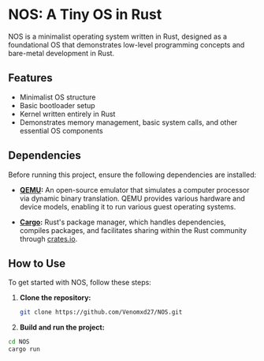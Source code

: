 # NOS: A Tiny OS in Rust

NOS is a minimalist operating system written in Rust, designed as a foundational OS that demonstrates low-level programming concepts and bare-metal development in Rust.

## Features

- Minimalist OS structure
- Basic bootloader setup
- Kernel written entirely in Rust
- Demonstrates memory management, basic system calls, and other essential OS components

## Dependencies

Before running this project, ensure the following dependencies are installed:

- **[QEMU](https://www.qemu.org/):** An open-source emulator that simulates a computer processor via dynamic binary translation. QEMU provides various hardware and device models, enabling it to run various guest operating systems.
  
- **[Cargo](https://doc.rust-lang.org/cargo/):** Rust's package manager, which handles dependencies, compiles packages, and facilitates sharing within the Rust community through [crates.io](https://crates.io/).

## How to Use

To get started with NOS, follow these steps:

1. **Clone the repository:**
   ```bash
   git clone https://github.com/Venomxd27/NOS.git
   ```
2. **Build and run the project:**
  ```bash
  cd NOS
  cargo run
  ```
